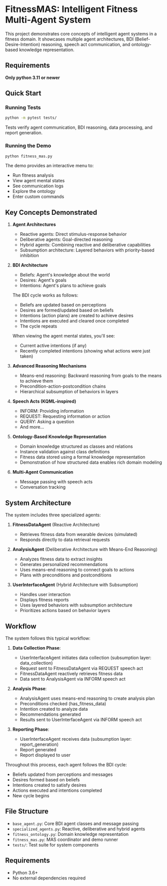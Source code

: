 # FitnessMAS: Intelligent Fitness Multi-Agent System

This project demonstrates core concepts of intelligent agent systems in a fitness domain. It showcases multiple agent architectures, BDI (Belief-Desire-Intention) reasoning, speech act communication, and ontology-based knowledge representation.

## Requirements
**Only python 3.11 or newer**


## Quick Start

### Running Tests

```bash
python -m pytest tests/
```

Tests verify agent communication, BDI reasoning, data processing, and report generation.

### Running the Demo

```bash
python fitness_mas.py
```

The demo provides an interactive menu to:

- Run fitness analysis
- View agent mental states
- See communication logs
- Explore the ontology
- Enter custom commands

## Key Concepts Demonstrated

1. **Agent Architectures**

   - Reactive agents: Direct stimulus-response behavior
   - Deliberative agents: Goal-directed reasoning
   - Hybrid agents: Combining reactive and deliberative capabilities
   - Subsumption architecture: Layered behaviors with priority-based inhibition

2. **BDI Architecture**

   - Beliefs: Agent's knowledge about the world
   - Desires: Agent's goals
   - Intentions: Agent's plans to achieve goals

   The BDI cycle works as follows:

   - Beliefs are updated based on perceptions
   - Desires are formed/updated based on beliefs
   - Intentions (action plans) are created to achieve desires
   - Intentions are executed and cleared once completed
   - The cycle repeats

   When viewing the agent mental states, you'll see:

   - Current active intentions (if any)
   - Recently completed intentions (showing what actions were just taken)

3. **Advanced Reasoning Mechanisms**

   - Means-end reasoning: Backward reasoning from goals to the means to achieve them
   - Precondition-action-postcondition chains
   - Hierarchical subsumption of behaviors in layers

4. **Speech Acts (KQML-inspired)**

   - INFORM: Providing information
   - REQUEST: Requesting information or action
   - QUERY: Asking a question
   - And more...

5. **Ontology-Based Knowledge Representation**

   - Domain knowledge structured as classes and relations
   - Instance validation against class definitions
   - Fitness data stored using a formal knowledge representation
   - Demonstration of how structured data enables rich domain modeling

6. **Multi-Agent Communication**
   - Message passing with speech acts
   - Conversation tracking

## System Architecture

The system includes three specialized agents:

1. **FitnessDataAgent** (Reactive Architecture)

   - Retrieves fitness data from wearable devices (simulated)
   - Responds directly to data retrieval requests

2. **AnalysisAgent** (Deliberative Architecture with Means-End Reasoning)

   - Analyzes fitness data to extract insights
   - Generates personalized recommendations
   - Uses means-end reasoning to connect goals to actions
   - Plans with preconditions and postconditions

3. **UserInterfaceAgent** (Hybrid Architecture with Subsumption)
   - Handles user interaction
   - Displays fitness reports
   - Uses layered behaviors with subsumption architecture
   - Prioritizes actions based on behavior layers

## Workflow

The system follows this typical workflow:

1. **Data Collection Phase**:

   - UserInterfaceAgent initiates data collection (subsumption layer: data_collection)
   - Request sent to FitnessDataAgent via REQUEST speech act
   - FitnessDataAgent reactively retrieves fitness data
   - Data sent to AnalysisAgent via INFORM speech act

2. **Analysis Phase**:

   - AnalysisAgent uses means-end reasoning to create analysis plan
   - Preconditions checked (has_fitness_data)
   - Intention created to analyze data
   - Recommendations generated
   - Results sent to UserInterfaceAgent via INFORM speech act

3. **Reporting Phase**:
   - UserInterfaceAgent receives data (subsumption layer: report_generation)
   - Report generated
   - Report displayed to user

Throughout this process, each agent follows the BDI cycle:

- Beliefs updated from perceptions and messages
- Desires formed based on beliefs
- Intentions created to satisfy desires
- Actions executed and intentions completed
- New cycle begins

## File Structure

- `base_agent.py`: Core BDI agent classes and message passing
- `specialized_agents.py`: Reactive, deliberative and hybrid agents
- `fitness_ontology.py`: Domain knowledge representation
- `fitness_mas.py`: MAS coordinator and demo runner
- `tests/`: Test suite for system components

## Requirements

- Python 3.6+
- No external dependencies required
